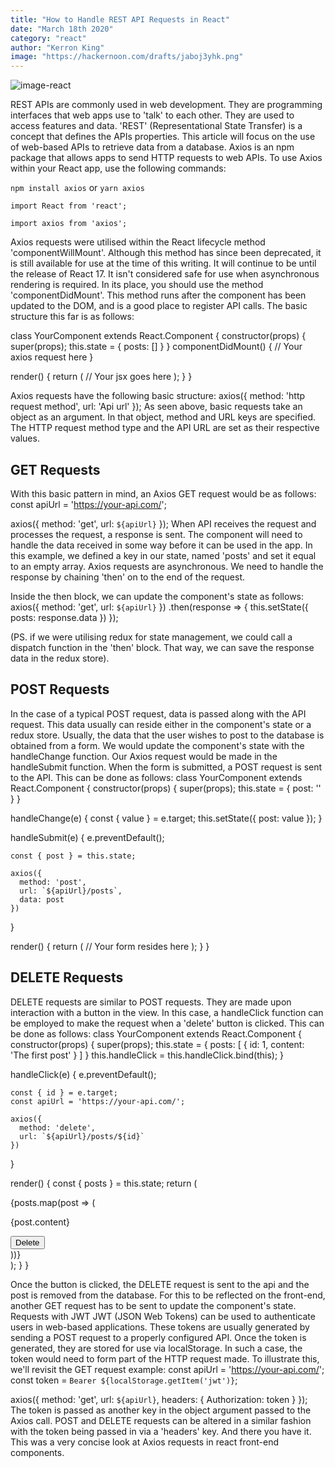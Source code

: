 ```yaml
---
title: "How to Handle REST API Requests in React"
date: "March 18th 2020"
category: "react"
author: "Kerron King"
image: "https://hackernoon.com/drafts/jaboj3yhk.png"
---
```


![image-react](https://hackernoon.com/drafts/jaboj3yhk.png)


REST APIs are commonly used in web development. They are programming interfaces that web apps use to 'talk' to each other. They are used to access features and data. 'REST' (Representational State Transfer) is a concept that defines the APIs properties. This article will focus on the use of web-based APIs to retrieve data from a database.
Axios is an npm package that allows apps to send HTTP requests to web APIs. To use Axios within your React app, use the following commands:

`npm install axios`
or
`yarn axios`

`import React from 'react';`

`import axios from 'axios';`

Axios requests were utilised within the React lifecycle method 'componentWillMount'. Although this method has since been deprecated, it is still available for use at the time of this writing. It will continue to be until the release of React 17. It isn't considered safe for use when asynchronous rendering is required. In its place, you should use the method 'componentDidMount'.
This method runs after the component has been updated to the DOM, and is a good place to register API calls. The basic structure this far is as follows:

class YourComponent extends React.Component {
  constructor(props) {
    super(props);
    this.state = {
      posts: []
    }
  }
  componentDidMount() {
    // Your axios request here
  }

  render() {
    return (
    //  Your jsx goes here
    );
  }
}

Axios requests have the following basic structure:
axios({ method: 'http request method', url: 'Api url' });
As seen above, basic requests take an object as an argument. In that object, method and URL keys are specified. The HTTP request method type and the API URL are set as their respective values.

## GET Requests
With this basic pattern in mind, an Axios GET request would be as follows:
const apiUrl = 'https://your-api.com/';

axios({ method: 'get', url: `${apiUrl}` });
When API receives the request and processes the request, a response is sent. The component will need to handle the data received in some way before it can be used in the app. In this example, we defined a key in our state, named 'posts' and set it equal to an empty array. Axios requests are asynchronous. We need to handle the response by chaining 'then' on to the end of the request.

Inside the then block, we can update the component's state as follows:
axios({ method: 'get', url: `${apiUrl}` })
  .then(response => {
    this.setState({
      posts: response.data
    })
  });

(PS. if we were utilising redux for state management, we could call a dispatch function in the 'then' block. That way, we can save the response data in the redux store).

## POST Requests
In the case of a typical POST request, data is passed along with the API request. This data usually can reside either in the component's state or a redux store. Usually, the data that the user wishes to post to the database is obtained from a form. We would update the component's state with the handleChange function. Our Axios request would be made in the handleSubmit function.
When the form is submitted, a POST request is sent to the API. This can be done as follows:
class YourComponent extends React.Component {
  constructor(props) {
    super(props);
    this.state = {
      post: ''
    }
  }

  handleChange(e) {
    const { value } = e.target;
    this.setState({
      post: value
    });
  }

  handleSubmit(e) {
    e.preventDefault();

    const { post } = this.state;

    axios({
      method: 'post',
      url: `${apiUrl}/posts`,
      data: post
    })
  }

  render() {
    return (
    //  Your form resides here
    );
  }
}

## DELETE Requests

DELETE requests are similar to POST requests. They are made upon interaction with a button in the view. In this case, a handleClick function can be employed to make the request when a 'delete' button is clicked. This can be done as follows:
class YourComponent extends React.Component {
  constructor(props) {
    super(props);
    this.state = {
      posts: [
        {
          id: 1,
          content: 'The first post'
        }
      ]
    }
    this.handleClick = this.handleClick.bind(this);
  }

  handleClick(e) {
    e.preventDefault();

    const { id } = e.target;
    const apiUrl = 'https://your-api.com/';

    axios({
      method: 'delete',
      url: `${apiUrl}/posts/${id}`
    })

  }

  render() {
    const { posts } = this.state;
    return (
      <div>
        {posts.map(post => (
          <div key={post.id}>
            <p>{post.content}</p>
            <div>
              <input
                type="button"
                id={post.id}
                value="Delete"
                onClick={this.handleClick}
              />
            </div>
          </div>
        ))}
      </div>
    );
  }
}

Once the button is clicked, the DELETE request is sent to the api and the post is removed from the database. For this to be reflected on the front-end, another GET request has to be sent to update the component's state.
Requests with JWT
JWT (JSON Web Tokens) can be used to authenticate users in web-based applications. These tokens are usually generated by sending a POST request to a properly configured API. Once the token is generated, they are stored for use via localStorage. In such a case, the token would need to form part of the HTTP request made.
To illustrate this, we'll revisit the GET request example:
const apiUrl = 'https://your-api.com/';
const token = `Bearer ${localStorage.getItem('jwt')}`;

axios({
  method: 'get',
  url: `${apiUrl}`,
  headers: { Authorization: token }
});
The token is passed as another key in the object argument passed to the Axios call. POST and DELETE requests can be altered in a similar fashion with the token being passed in via a 'headers' key.
And there you have it. This was a very concise look at Axios requests in react front-end components.